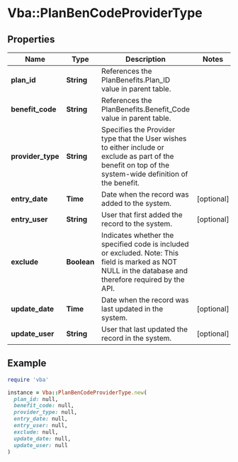 # Vba::PlanBenCodeProviderType

## Properties

| Name | Type | Description | Notes |
| ---- | ---- | ----------- | ----- |
| **plan_id** | **String** | References the PlanBenefits.Plan_ID value in parent table. |  |
| **benefit_code** | **String** | References the PlanBenefits.Benefit_Code value in parent table. |  |
| **provider_type** | **String** | Specifies the Provider type that the User wishes to either include or exclude as part of the benefit on top of the system-wide definition of the benefit. |  |
| **entry_date** | **Time** | Date when the record was added to the system. | [optional] |
| **entry_user** | **String** | User that first added the record to the system. | [optional] |
| **exclude** | **Boolean** | Indicates whether the specified code is included or excluded. Note: This field is marked as NOT NULL in the database and therefore required by the API. |  |
| **update_date** | **Time** | Date when the record was last updated in the system. | [optional] |
| **update_user** | **String** | User that last updated the record in the system. | [optional] |

## Example

```ruby
require 'vba'

instance = Vba::PlanBenCodeProviderType.new(
  plan_id: null,
  benefit_code: null,
  provider_type: null,
  entry_date: null,
  entry_user: null,
  exclude: null,
  update_date: null,
  update_user: null
)
```

